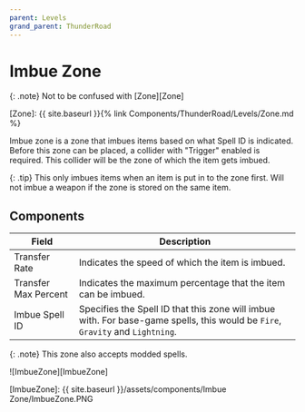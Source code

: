```yaml
---
parent: Levels
grand_parent: ThunderRoad
---
```

# Imbue Zone

{: .note}
Not to be confused with [Zone][Zone]

[Zone]: {{ site.baseurl }}{% link Components/ThunderRoad/Levels/Zone.md %}



Imbue zone is a zone that imbues items based on what Spell ID is indicated. Before this zone can be placed, a collider with "Trigger" enabled is required. This collider will be the zone of which the item gets imbued.

{: .tip}
This only imbues items when an item is put in to the zone first. Will not imbue a weapon if the zone is stored on the same item.


## Components

| Field                       | Description
| ---                         | ---
| Transfer Rate               | Indicates the speed of which the item is imbued.
| Transfer Max Percent        | Indicates the maximum percentage that the item can be imbued.
| Imbue Spell ID              | Specifies the Spell ID that this zone will imbue with. For base-game spells, this would be `Fire`, `Gravity` and `Lightning`.

{: .note}
This zone also accepts modded spells.


![ImbueZone][ImbueZone]


[ImbueZone]: {{ site.baseurl }}/assets/components/Imbue Zone/ImbueZone.PNG